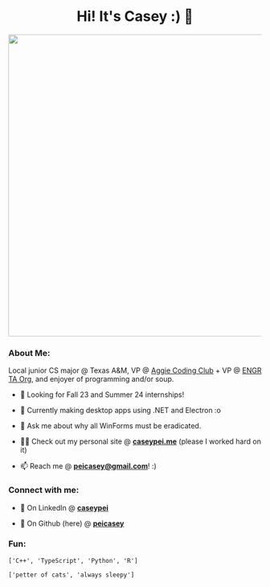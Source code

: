 <h1 align="center">Hi! It's Casey :) 🐊</h1>

<p align="center">
  <img src="https://media.giphy.com/media/v1.Y2lkPTc5MGI3NjExanNqYnJnNHFvaDVpY3p0cG11OGxveDIyb2RwNnh6dzVid3F1cWtiYyZlcD12MV9pbnRlcm5hbF9naWZfYnlfaWQmY3Q9cw/6QihIDCMFGIws044Ne/giphy.gif" width="600" height="600" align="center" />
</p>

<h3>About Me:</h3>
<p>Local junior CS major @ Texas A&M, VP @ <a href="https://github.com/aggie-coding-club">Aggie Coding Club</a> + VP @ <a href="https://github.com/TAO-ENGR">ENGR TA Org</a>, and enjoyer of programming and/or soup.</p>

- 🔭 Looking for Fall 23 and Summer 24 internships!

- 🌱 Currently making desktop apps using .NET and Electron :o

- 💬 Ask me about why all WinForms must be eradicated.

- 👨‍💻 Check out my personal site @ **[caseypei.me](https://caseypei.me)** (please I worked hard on it)

- 📫 Reach me @ **peicasey@gmail.com**! :)

<h3 align="left">Connect with me:</h3>

- 💼 On LinkedIn @ **[caseypei](https://www.linkedin.com/in/caseypei/)**

- 🐙 On Github (here) @ **[peicasey](https://github.com/peicasey/)**

<h3>Fun:</h3>

<p align="left">
  <code>['C++', 'TypeScript', 'Python', 'R']</code>
</p>
<p align="left">
  <code>['petter of cats', 'always sleepy']</code>
</p>
